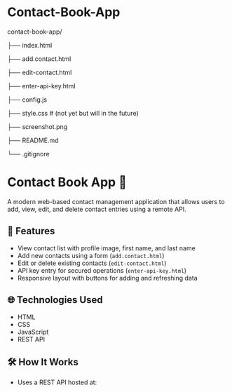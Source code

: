 # Contact-Book-App

contact-book-app/

├── index.html

├── add.contact.html

├── edit-contact.html

├── enter-api-key.html

├── config.js

├── style.css          # (not yet but will in the future)

├── screenshot.png     

├── README.md

└── .gitignore

# Contact Book App 📒

A modern web-based contact management application that allows users to add, view, edit, and delete contact entries using a remote API.

## 📱 Features

- View contact list with profile image, first name, and last name
- Add new contacts using a form (`add.contact.html`)
- Edit or delete existing contacts (`edit-contact.html`)
- API key entry for secured operations (`enter-api-key.html`)
- Responsive layout with buttons for adding and refreshing data

## 🌐 Technologies Used

- HTML
- CSS
- JavaScript
- REST API

## 🛠 How It Works

- Uses a REST API hosted at:

